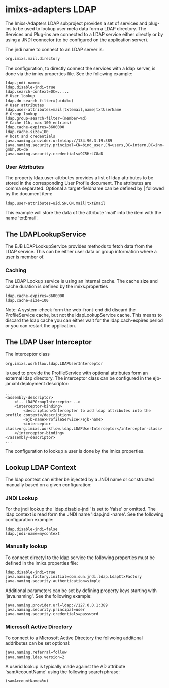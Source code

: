 # imixs-adapters LDAP

The Imixs-Adapters LDAP subproject provides a set of services and plug-ins to be used to lookup user meta data form a LDAP directory.
The Services and Plug-ins are connected to a LDAP service either directly or by using a JNDI connector (to be configured on the application server). 

The jndi name to connect to an LDAP server is:

    org.imixs.mail.directory


The configuration, to directly connect the services with a ldap server, is done via the imixs.properties file. See the following example:


	ldap.jndi-name=
	ldap.disable-jndi=true
	ldap.search-context=DC=.....
    # User lookup
	ldap.dn-search-filter=(uid=%u)
    # User attributes
	ldap.user-attributes=mail|txtemail,name|txtUserName
    # Group lookup
	ldap.group-search-filter=(member=%d)
	# Cache (1h, max 100 entries)
	ldap.cache-expires=3600000
	ldap.cache-size=100
	# host and credentials     
	java.naming.provider.url=ldap://134.96.3.19:389
	java.naming.security.principal=CN=bind_user,CN=users,DC=intern,DC=inm-gmbh,DC=de
	java.naming.security.credentials=9C5HrLC8aD


### User Attributes
The property ldap.user-attrbutes provides a list of ldap attributes to be stored in the corresponding User Profile document. The attributes are comma separated. Optional a target-fieldname can be defined by | followed by the document item:

    ldap.user-attributes=uid,SN,CN,mail|txtEmail

This example will store the data of the attribute 'mail' into the item with the name 'txtEmail'.

## The LDAPLookupService

The EJB LDAPLookupService provides methods to fetch data from the LDAP service. This can be either user data or group information where a user is member of. 

### Caching

The LDAP Lookup service is using an internal cache. The cache size and cache duration is defined by the imixs.properties

    ldap.cache-expires=3600000
    ldap.cache-size=100

Note: A system-check form the web-front-end did discard the ProfileService cache, but not the ldapLookupService cache. This means to discard the ldap cache you can either wait for the ldap.cach-expires period or you can restart the application.
 


## The LDAP User Interceptor 

The interceptor class 

	org.imixs.workflow.ldap.LDAPUserInterceptor

is used to provide the ProfileService with optional attributes form an external ldap directory. The interceptor class can be configured in the ejb-jar.xml deployment descriptor:


	...
	<assembly-descriptor>
		<!-- LDAPGroupInterceptor -->
		<interceptor-binding> 
		    <description>Intercepter to add ldap attributes into the profile context</description> 
		    <ejb-name>ProfileService</ejb-name> 
			<interceptor-class>org.imixs.workflow.ldap.LDAPUserInterceptor</interceptor-class> 
		</interceptor-binding>
	</assembly-descriptor>
	...

The configuration to lookup a user is done by the imixs.properties.

## Lookup LDAP Context
The ldap context can either be injected by a JNDI name or constructed manually based on a given configuration:

### JNDI Lookup
For the jndi lookup the 'ldap.disable-jndi' is set to 'false' or omitted. The ldap context is read form the JNDI name 'ldap.jndi-name'. See the following configuration example:

    ldap.disable-jndi=false
    ldap.jndi-name=mycontext


### Manually lookup

To connect directyl to the ldap service the following properties must be defined in the imixs.properties file:
 

	ldap.disable-jndi=true
	java.naming.factory.initial=com.sun.jndi.ldap.LdapCtxFactory
	java.naming.security.authentication=simple
	
	
Additional parameters can be set by defining property keys starting with 'java.naming'. See the following example:


	java.naming.provider.url=ldap://127.0.0.1:389
	java.naming.security.principal=user
	java.naming.security.credentials=password


### Microsoft Active Directory
To connect to a Microsoft Active Directory the follwoing additonal addributes can be set optional:

	java.naming.referral=follow
	java.naming.ldap.version=2

A userid lookup is typically made against the AD attribute 'samAccountName' using the following search phrase:

	(samAccountName=%u)



  